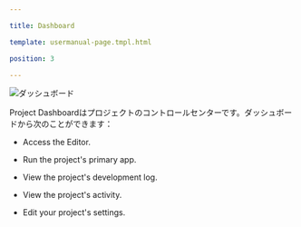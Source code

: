 ---
title: Dashboard
template: usermanual-page.tmpl.html
position: 3
---

![ダッシュボード][1]

Project Dashboardはプロジェクトのコントロールセンターです。ダッシュボードから次のことができます：

* Access the Editor.
* Run the project's primary app.
* View the project's development log.
* View the project's activity.
* Edit your project's settings.

[1]: /images/platform/dashboard.png

